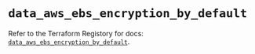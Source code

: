 # `data_aws_ebs_encryption_by_default`

Refer to the Terraform Registory for docs: [`data_aws_ebs_encryption_by_default`](https://www.terraform.io/docs/providers/aws/d/ebs_encryption_by_default).
